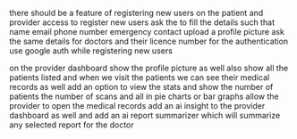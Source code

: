 there should be a feature of registering new users on the patient and provider access to register new users ask the to fill the details such that name email phone number emergency contact upload a profile picture ask the same details for doctors and their licence number 
for the authentication use google auth while registering new users

on the provider dashboard show the profile picture as well also show all the patients listed and when we visit the patients we can see their medical records as well add an option to view the stats and show the number of patients the number of scans and all in pie charts or bar graphs 
allow the provider to open the medical records 
add an ai insight to the provider dashboard as well and add an ai report summarizer which will summarize any selected report for the doctor 